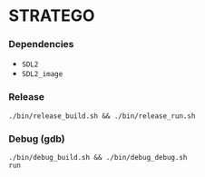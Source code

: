 # STRATEGO

### Dependencies
 - `SDL2`
 - `SDL2_image`

### Release
```
./bin/release_build.sh && ./bin/release_run.sh
```

### Debug (gdb)
```
./bin/debug_build.sh && ./bin/debug_debug.sh
run
```

